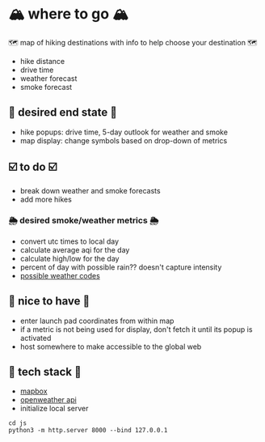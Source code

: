 # 🏔️ where to go 🏔️
🗺️ map of hiking destinations with info to help choose your destination 🗺️
- hike distance
- drive time
- weather forecast
- smoke forecast

## 🤔 desired end state 🤔
- hike popups: drive time, 5-day outlook for weather and smoke
- map display: change symbols based on drop-down of metrics

## ☑️ to do ☑️
- break down weather and smoke forecasts
- add more hikes

### 🌦️ desired smoke/weather metrics 🌦️
- convert utc times to local day
- calculate average aqi for the day
- calculate high/low for the day
- percent of day with possible rain?? doesn't capture intensity
- [possible weather codes](https://openweathermap.org/weather-conditions)

## 🤗 nice to have 🤗
- enter launch pad coordinates from within map
- if a metric is not being used for display, don't fetch it until its popup is activated
- host somewhere to make accessible to the global web

## 🤖 tech stack 🤖
- [mapbox](https://www.mapbox.com/)
- [openweather api](https://openweathermap.org)
- initialize local server
```
cd js
python3 -m http.server 8000 --bind 127.0.0.1
```

